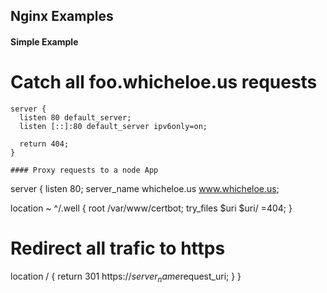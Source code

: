 ## Nginx Examples

#### Simple Example
# Catch all foo.whicheloe.us requests
```
server {
  listen 80 default_server;
  listen [::]:80 default_server ipv6only=on;

  return 404;
}

#### Proxy requests to a node App
```
server {
  listen 80;
  server_name whicheloe.us www.whicheloe.us;

  location ~ ^/\.well {
    root /var/www/certbot;
    try_files $uri $uri/ =404;
  }

  # Redirect all trafic to https
  location / {
    return 301 https://$server_name$request_uri;
  }
}
```
